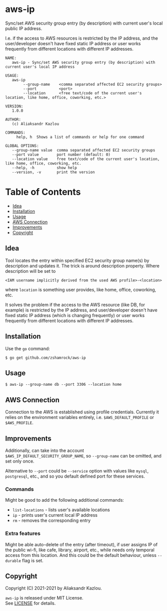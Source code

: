 # aws-ip

Sync/set AWS security group entry (by description) with current user's local public IP address. 

I.e. if the access to AWS resources is restricted by the IP address, and the user/developer doesn't have fixed static IP 
address or user works frequently from different locations with different IP addresses.

```
NAME:
   aws-ip - Sync/set AWS security group entry (by description) with current user's local IP address

USAGE:
   aws-ip     
        --group-name    <comma separated affected EC2 security groups> 
        --port          <port>  
        --location      <free text/code of the current user's location, like home, office, coworking, etc.>

VERSION:
   1.0.0

AUTHOR:
   (c) Aliaksandr Kazlou

COMMANDS:
     help, h  Shows a list of commands or help for one command

GLOBAL OPTIONS:
   --group-name value  comma separated affected EC2 security groups
   --port value        port number (default: 0)
   --location value    free text/code of the current user's location, like home, office, coworking, etc.
   --help, -h          show help
   --version, -v       print the version
```

Table of Contents
=================

* [Idea](#idea)
* [Installation](#installation)
* [Usage](#usage)
* [AWS Connection](#aws-connection)
* [Improvements](#improvements)
* [Copyright](#copyright)

## Idea

Tool locates the entry within specified EC2 security group name(s) by description and updates it. The trick is around 
description property. Where description will be set to 

    <IAM username implicitly derived from the used AWS profile>-<location>

where `location` is something user provides, like home, office, coworking, etc.

It solves the problem if the access to the AWS resource (like DB, for example) is restricted by the IP address, and 
user/developer doesn't have fixed static IP address (which is changing frequently) or user works frequently from 
different locations with different IP addresses.

## Installation

Use the `go` command:

    $ go get github.com/zshamrock/aws-ip

## Usage

    $ aws-ip --group-name db --port 3306 --location home

## AWS Connection

Connection to the AWS is established using profile credentials. Currently it relies on the environment variables entirely,
i.e. `$AWS_DEFAULT_PROFILE` or `$AWS_PROFILE`.

## Improvements

Additionally, can take into the account `$AWS_IP_DEFAULT_SECURITY_GROUP_NAME`, so `--group-name` can be omitted, and set only once.

Alternative to `--port` could be `--service` option with values like `mysql`, `postgresql`, etc., and so you default defined port for these services.

### Commands

Might be good to add the following additional commands:

- `list-locations` - lists user's available locations
- `ip` - prints user's current local IP address
- `rm` - removes the corresponding entry

### Extra features

Might be able auto-delete of the entry (after timeout), if user assigns IP of the public wi-fi, like cafe, library, airport, etc., while needs only temporal access from this location. And this could be the default behaviour, unless `--durable` flag is set.

## Copyright

Copyright (C) 2021-2021 by Aliaksandr Kazlou.

`aws-ip` is released under MIT License.                                                                                                                       
See [LICENSE](https://github.com/zshamrock/aws-ip/blob/master/LICENSE) for details.

